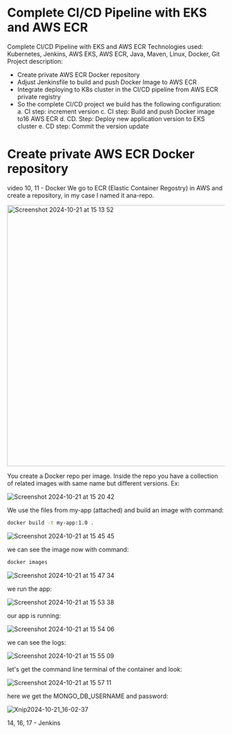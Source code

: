 # Complete CI/CD Pipeline with EKS and AWS ECR

Complete CI/CD Pipeline with EKS and AWS ECR
Technologies used:
Kubernetes, Jenkins, AWS EKS, AWS ECR, Java, Maven, Linux, Docker, Git
Project description:
- Create private AWS ECR Docker repository
- Adjust Jenkinsfile to build and push Docker Image to AWS ECR
- Integrate deploying to K8s cluster in the CI/CD pipeline from AWS ECR private registry
- So the complete CI/CD project we build has the following configuration:
a. CI step: increment version
c. CI step: Build and push Docker image to16 AWS ECR
d. CD. Step: Deploy new application version to EKS cluster
e. CD step: Commit the version update


# Create private AWS ECR Docker repository
video 10, 11 - Docker
We go to ECR (Elastic Container Regostry) in AWS and create a repository, in my case I named it ana-repo.

<img width="604" alt="Screenshot 2024-10-21 at 15 13 52" src="https://github.com/user-attachments/assets/56ddb512-17a2-430b-9a97-428889058a1f">

You create a Docker repo per image. Inside the repo you have a collection of related images with same name but different versions. Ex:

![Screenshot 2024-10-21 at 15 20 42](https://github.com/user-attachments/assets/bd330562-5da6-4871-925f-d0e75f3b1e32)


We use the files from my-app (attached) and build an image with command:

```bash
docker build -t my-app:1.0 .
```
![Screenshot 2024-10-21 at 15 45 45](https://github.com/user-attachments/assets/7febfddd-ba55-472f-a7a6-14b6b0249c65)

we can see the image now with command:

```bash
docker images
```

![Screenshot 2024-10-21 at 15 47 34](https://github.com/user-attachments/assets/64ca3d9e-6336-4228-bc7c-a5a866855368)

we run the app:

![Screenshot 2024-10-21 at 15 53 38](https://github.com/user-attachments/assets/90847dac-05f6-4883-8c7c-a887d8bb5377)

our app is running:

![Screenshot 2024-10-21 at 15 54 06](https://github.com/user-attachments/assets/e69b42ac-055d-4a8e-86fd-a09918514119)

we can see the logs:

![Screenshot 2024-10-21 at 15 55 09](https://github.com/user-attachments/assets/f9f6363b-feaf-4677-84bd-14b99b1715bd)

let's get the command line terminal of the container and look:

![Screenshot 2024-10-21 at 15 57 11](https://github.com/user-attachments/assets/0b242808-21a6-4292-8ecb-8d8668dabc74)

here we get the MONGO_DB_USERNAME and password:

![Xnip2024-10-21_16-02-37](https://github.com/user-attachments/assets/7e17de31-0ddf-46b9-9cb7-6cd93a61c70c)

14, 16, 17 - Jenkins


